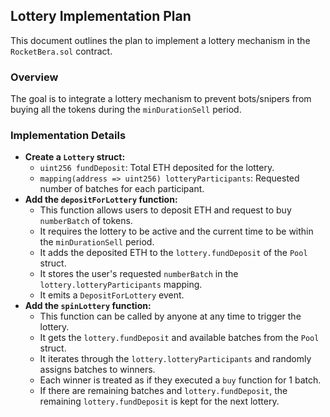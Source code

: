 ## Lottery Implementation Plan

This document outlines the plan to implement a lottery mechanism in the `RocketBera.sol` contract.

### Overview

The goal is to integrate a lottery mechanism to prevent bots/snipers from buying all the tokens during the `minDurationSell` period.

### Implementation Details

*   **Create a `Lottery` struct:**
    *   `uint256 fundDeposit`: Total ETH deposited for the lottery.
    *   `mapping(address => uint256) lotteryParticipants`: Requested number of batches for each participant.
*   **Add the `depositForLottery` function:**
    *   This function allows users to deposit ETH and request to buy `numberBatch` of tokens.
    *   It requires the lottery to be active and the current time to be within the `minDurationSell` period.
    *   It adds the deposited ETH to the `lottery.fundDeposit` of the `Pool` struct.
    *   It stores the user's requested `numberBatch` in the `lottery.lotteryParticipants` mapping.
    *   It emits a `DepositForLottery` event.
*   **Add the `spinLottery` function:**
    *   This function can be called by anyone at any time to trigger the lottery.
    *   It gets the `lottery.fundDeposit` and available batches from the `Pool` struct.
    *   It iterates through the `lottery.lotteryParticipants` and randomly assigns batches to winners.
    *   Each winner is treated as if they executed a `buy` function for 1 batch.
    *   If there are remaining batches and `lottery.fundDeposit`, the remaining `lottery.fundDeposit` is kept for the next lottery.
